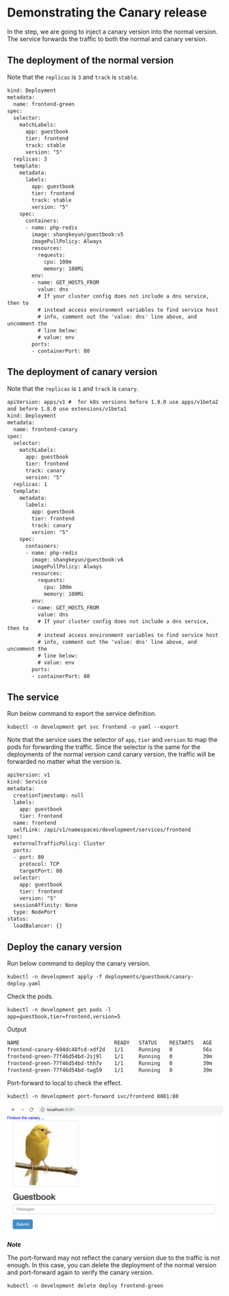# Demonstrating the Canary release


In the step, we are going to inject a canary version into the normal version. The service forwards the traffic to both the normal and canary version.


## The deployment of the normal version

Note that the `replicas` is `3` and `track` is `stable`.

```
kind: Deployment
metadata:
  name: frontend-green
spec:
  selector:
    matchLabels:
      app: guestbook
      tier: frontend
      track: stable
      version: "5"
  replicas: 3
  template:
    metadata:
      labels:
        app: guestbook
        tier: frontend
        track: stable
        version: "5"
    spec:
      containers:
      - name: php-redis
        image: shangkeyun/guestbook:v5
        imagePullPolicy: Always
        resources:
          requests:
            cpu: 100m
            memory: 100Mi
        env:
        - name: GET_HOSTS_FROM
          value: dns
          # If your cluster config does not include a dns service, then to
          # instead access environment variables to find service host
          # info, comment out the 'value: dns' line above, and uncomment the
          # line below:
          # value: env
        ports:
        - containerPort: 80
```

## The deployment of canary version

Note that the `replicas` is `1` and `track` is `canary`.

```
apiVersion: apps/v1 #  for k8s versions before 1.9.0 use apps/v1beta2  and before 1.8.0 use extensions/v1beta1
kind: Deployment
metadata:
  name: frontend-canary
spec:
  selector:
    matchLabels:
      app: guestbook
      tier: frontend
      track: canary
      version: "5"
  replicas: 1
  template:
    metadata:
      labels:
        app: guestbook
        tier: frontend
        track: canary
        version: "5"
    spec:
      containers:
      - name: php-redis
        image: shangkeyun/guestbook:v6
        imagePullPolicy: Always
        resources:
          requests:
            cpu: 100m
            memory: 100Mi
        env:
        - name: GET_HOSTS_FROM
          value: dns
          # If your cluster config does not include a dns service, then to
          # instead access environment variables to find service host
          # info, comment out the 'value: dns' line above, and uncomment the
          # line below:
          # value: env
        ports:
        - containerPort: 80
```


## The service

Run below command to export the service definition.

```
kubectl -n development get svc frontend -o yaml --export
```

Note that the service uses the selector of `app`, `tier` and `version` to map the pods for forwarding the traffic. Since the selector is the same for the deployments of the normal version cand canary version, the traffic will be forwarded no matter what the version is.

```
apiVersion: v1
kind: Service
metadata:
  creationTimestamp: null
  labels:
    app: guestbook
    tier: frontend
  name: frontend
  selfLink: /api/v1/namespaces/development/services/frontend
spec:
  externalTrafficPolicy: Cluster
  ports:
  - port: 80
    protocol: TCP
    targetPort: 80
  selector:
    app: guestbook
    tier: frontend
    version: "5"
  sessionAffinity: None
  type: NodePort
status:
  loadBalancer: {}
```



## Deploy the canary version

Run below command to deploy the canary version.

```
kubectl -n development apply -f deployments/guestbook/canary-deploy.yaml
```

Check the pods.

```
kubectl -n development get pods -l app=guestbook,tier=frontend,version=5
```

Output

```
NAME                               READY   STATUS    RESTARTS   AGE
frontend-canary-694dc48fcd-xdf2d   1/1     Running   0          56s
frontend-green-77f46d54bd-2sj9l    1/1     Running   0          39m
frontend-green-77f46d54bd-thh7v    1/1     Running   0          39m
frontend-green-77f46d54bd-twg59    1/1     Running   0          39m
```

Port-forward to local to check the effect.

```
kubectl -n development port-forward svc/frontend 8081:80
```

![](img/canary-01.png)

***Note***

The port-forward may not reflect the canary version due to the traffic is not enough. In this case, you can delete the deployment of the normal version and port-forward again to verify the canary version.

```
kubectl -n development delete deploy frontend-green
```
